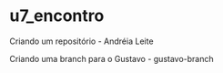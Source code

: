# u7_encontro

Criando um repositório - Andréia Leite

Criando uma branch para o Gustavo - gustavo-branch